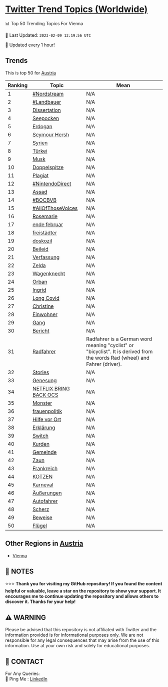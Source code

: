 [Twitter Trend Topics (Worldwide)](https://github.com/ErcinDedeoglu/Twitter-Trend-Topics)
==========


📊 Top 50 Trending Topics For Vienna

📆 Last Updated: `2023-02-09 13:19:56 UTC`

🔧 Updated every 1 hour!


## Trends

This is top 50 for [Austria](</Austria>)

| Ranking | Topic | Mean |
| ------- | ------------ | ------------ |
| 1 | [#Nordstream](http://twitter.com/search?q=%23Nordstream) | N/A |
| 2 | [#Landbauer](http://twitter.com/search?q=%23Landbauer) | N/A |
| 3 | [Dissertation](http://twitter.com/search?q=Dissertation) | N/A |
| 4 | [Seepocken](http://twitter.com/search?q=Seepocken) | N/A |
| 5 | [Erdogan](http://twitter.com/search?q=Erdogan) | N/A |
| 6 | [Seymour Hersh](http://twitter.com/search?q=Seymour+Hersh) | N/A |
| 7 | [Syrien](http://twitter.com/search?q=Syrien) | N/A |
| 8 | [Türkei](http://twitter.com/search?q=T%c3%bcrkei) | N/A |
| 9 | [Musk](http://twitter.com/search?q=Musk) | N/A |
| 10 | [Doppelspitze](http://twitter.com/search?q=Doppelspitze) | N/A |
| 11 | [Plagiat](http://twitter.com/search?q=Plagiat) | N/A |
| 12 | [#NintendoDirect](http://twitter.com/search?q=%23NintendoDirect) | N/A |
| 13 | [Assad](http://twitter.com/search?q=Assad) | N/A |
| 14 | [#BOCBVB](http://twitter.com/search?q=%23BOCBVB) | N/A |
| 15 | [#AllOfThoseVoices](http://twitter.com/search?q=%23AllOfThoseVoices) | N/A |
| 16 | [Rosemarie](http://twitter.com/search?q=Rosemarie) | N/A |
| 17 | [ende februar](http://twitter.com/search?q=ende+februar) | N/A |
| 18 | [freistädter](http://twitter.com/search?q=freist%c3%a4dter) | N/A |
| 19 | [doskozil](http://twitter.com/search?q=doskozil) | N/A |
| 20 | [Beileid](http://twitter.com/search?q=Beileid) | N/A |
| 21 | [Verfassung](http://twitter.com/search?q=Verfassung) | N/A |
| 22 | [Zelda](http://twitter.com/search?q=Zelda) | N/A |
| 23 | [Wagenknecht](http://twitter.com/search?q=Wagenknecht) | N/A |
| 24 | [Orban](http://twitter.com/search?q=Orban) | N/A |
| 25 | [Ingrid](http://twitter.com/search?q=Ingrid) | N/A |
| 26 | [Long Covid](http://twitter.com/search?q=Long+Covid) | N/A |
| 27 | [Christine](http://twitter.com/search?q=Christine) | N/A |
| 28 | [Einwohner](http://twitter.com/search?q=Einwohner) | N/A |
| 29 | [Gang](http://twitter.com/search?q=Gang) | N/A |
| 30 | [Bericht](http://twitter.com/search?q=Bericht) | N/A |
| 31 | [Radfahrer](http://twitter.com/search?q=Radfahrer) | Radfahrer is a German word meaning "cyclist" or "bicyclist". It is derived from the words Rad (wheel) and Fahrer (driver). |
| 32 | [Stories](http://twitter.com/search?q=Stories) | N/A |
| 33 | [Genesung](http://twitter.com/search?q=Genesung) | N/A |
| 34 | [NETFLIX BRING BACK OCS](http://twitter.com/search?q=NETFLIX+BRING+BACK+OCS) | N/A |
| 35 | [Monster](http://twitter.com/search?q=Monster) | N/A |
| 36 | [frauenpolitik](http://twitter.com/search?q=frauenpolitik) | N/A |
| 37 | [Hilfe vor Ort](http://twitter.com/search?q=Hilfe+vor+Ort) | N/A |
| 38 | [Erklärung](http://twitter.com/search?q=Erkl%c3%a4rung) | N/A |
| 39 | [Switch](http://twitter.com/search?q=Switch) | N/A |
| 40 | [Kurden](http://twitter.com/search?q=Kurden) | N/A |
| 41 | [Gemeinde](http://twitter.com/search?q=Gemeinde) | N/A |
| 42 | [Zaun](http://twitter.com/search?q=Zaun) | N/A |
| 43 | [Frankreich](http://twitter.com/search?q=Frankreich) | N/A |
| 44 | [KOTZEN](http://twitter.com/search?q=KOTZEN) | N/A |
| 45 | [Karneval](http://twitter.com/search?q=Karneval) | N/A |
| 46 | [Äußerungen](http://twitter.com/search?q=%c3%84u%c3%9ferungen) | N/A |
| 47 | [Autofahrer](http://twitter.com/search?q=Autofahrer) | N/A |
| 48 | [Scherz](http://twitter.com/search?q=Scherz) | N/A |
| 49 | [Beweise](http://twitter.com/search?q=Beweise) | N/A |
| 50 | [Flügel](http://twitter.com/search?q=Fl%c3%bcgel) | N/A |



## Other Regions in [Austria](</Austria>)

* [Vienna](</Austria/Vienna.md>)



## 📝 NOTES

⭐⭐⭐ **Thank you for visiting my GitHub repository! If you found the content helpful or valuable, leave a star on the repository to show your support. It encourages me to continue updating the repository and allows others to discover it. Thanks for your help!**


## ⚠️ WARNING

Please be advised that this repository is not affiliated with Twitter and the information provided is for informational purposes only. We are not responsible for any legal consequences that may arise from the use of this information. Use at your own risk and solely for educational purposes.


## 📨 CONTACT

 For Any Queries:  
            🏓 Ping Me : [LinkedIn](https://www.linkedin.com/in/ercindedeoglu/)
